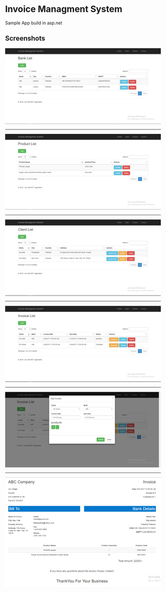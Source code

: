 # Invoice Managment System
Sample App build in asp.net
## Screenshots
![bank](https://github.com/iammemon/Invoice_ManagmentSystem/blob/master/screenshots/bank.PNG)
- - - -
![product](https://github.com/iammemon/Invoice_ManagmentSystem/blob/master/screenshots/product.PNG)
- - - -
![client](https://github.com/iammemon/Invoice_ManagmentSystem/blob/master/screenshots/client.PNG)
- - - -
![invoice](https://github.com/iammemon/Invoice_ManagmentSystem/blob/master/screenshots/invoice.PNG)
- - - -
![invoice form](https://github.com/iammemon/Invoice_ManagmentSystem/blob/master/screenshots/invoice2.PNG)
- - - -
![invoice report](https://github.com/iammemon/Invoice_ManagmentSystem/blob/master/screenshots/invoice3.PNG)

